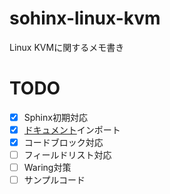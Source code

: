 # sohinx-linux-kvm

Linux KVMに関するメモ書き

# TODO

- [x] Sphinx初期対応
- [x] [ドキュメント][kvm-api]インポート
- [x] コードブロック対応
- [ ] フィールドリスト対応
- [ ] Waring対策
- [ ] サンプルコード

[kvm-api]: https://www.kernel.org/doc/Documentation/virtual/kvm/api.txt
